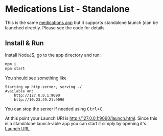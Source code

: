 # Medications List - Standalone

This is the same [medications app](../medications) but it supports standalone launch
(can be launched directly. Please see the code for details.


## Install & Run
Install NodeJS, go to the app directory and run:
```sh
npm i
npm start
```

You should see something like

    Starting up http-server, serving ./
    Available on:
        http://127.0.0.1:9090
        http://10.23.49.21:9090

You can stop the server if needed using <kbd>Ctrl+C</kbd>.

At this point your Launch URI is http://127.0.0.1:9090/launch.html. Since this
is a standalone launch-able app you can start it simply by opening it's
[Launch URL](http://127.0.0.1:9090/launch.html).
